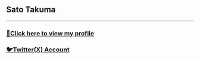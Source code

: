## Sato Takuma
---

### [🌟Click here to view my profile](https://takuma1229.github.io/)

### [🐦Twitter(X) Account](https://twitter.com/takumasato_2000)

